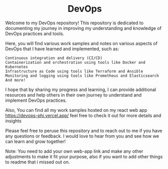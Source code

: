 <h1 align="center">DevOps</h1>

Welcome to my DevOps repository! This repository is dedicated to documenting my journey in improving my understanding and knowledge of DevOps practices and tools.

Here, you will find various work samples and notes on various aspects of DevOps that I have learned and implemented, such as:

    Continuous integration and delivery (CI/CD)
    Containerization and orchestration using tools like Docker and Kubernetes
    Infrastructure as Code using tools like Terraform and Ansible
    Monitoring and logging using tools like Prometheus and Elasticsearch
    And more!

I hope that by sharing my progress and learning, I can provide additional resources and help others in their own journey to understand and implement DevOps practices.

Also, You can find all my work samples hosted on my react web app https://devops-phi.vercel.app/ feel free to check it out for more details and insights

Please feel free to peruse this repository and to reach out to me if you have any questions or feedback. I would love to hear from you and see how we can learn and grow together!

Note: You need to add your own web-app link and make any other adjustments to make it fit your purpose, also if you want to add other things to readme that i missed out on.
